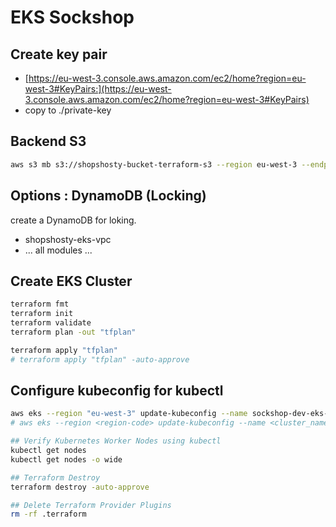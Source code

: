 # EKS Sockshop

## Create key pair

- [https://eu-west-3.console.aws.amazon.com/ec2/home?region=eu-west-3#KeyPairs:](https://eu-west-3.console.aws.amazon.com/ec2/home?region=eu-west-3#KeyPairs)
- copy to ./private-key

## Backend S3

```bash
aws s3 mb s3://shopshosty-bucket-terraform-s3 --region eu-west-3 --endpoint-url https://s3.eu-west-3.amazonaws.com
```

## Options :  DynamoDB (Locking)

create a DynamoDB for loking.

- shopshosty-eks-vpc
- ... all modules ...

## Create EKS Cluster

```bash
terraform fmt
terraform init
terraform validate
terraform plan -out "tfplan"

terraform apply "tfplan"
# terraform apply "tfplan" -auto-approve
```

## Configure kubeconfig for kubectl

```bash
aws eks --region "eu-west-3" update-kubeconfig --name sockshop-dev-eks-sockshop
# aws eks --region <region-code> update-kubeconfig --name <cluster_name>

## Verify Kubernetes Worker Nodes using kubectl
kubectl get nodes
kubectl get nodes -o wide

## Terraform Destroy
terraform destroy -auto-approve

## Delete Terraform Provider Plugins
rm -rf .terraform
```
